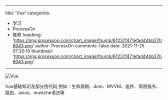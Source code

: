 
---
title: 'Vue'
categories: 
 - 学习
 - ProcessOn
 - 推荐
headimg: 'https://img.processon.com/chart_image/thumb/61237f471efad44bb27b8043.png'
author: ProcessOn
comments: false
date: 2021-11-25 07:20:10
thumbnail: 'https://img.processon.com/chart_image/thumb/61237f471efad44bb27b8043.png'
---

<div>   
<img class="thumb" alt="Vue" src="https://img.processon.com/chart_image/thumb/61237f471efad44bb27b8043.png" referrerpolicy="no-referrer">
<p>Vue基础知识及部分伪代码,例如：生命周期、dom、MVVM、组件、常用指令、路由、axios、mustche语法等</p>  
</div>
            